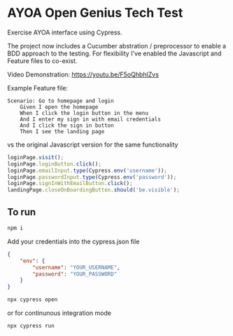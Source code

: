 # AYOA Open Genius Tech Test

Exercise AYOA interface using Cypress.

The project now includes a Cucumber abstration / preprocessor to enable a BDD approach to the testing. For flexibility I've enabled the Javascript and Feature files to co-exist.

Video Demonstration: https://youtu.be/F5oQhbhIZvs

Example Feature file:

```
Scenario: Go to homepage and login
	Given I open the homepage
	When I click the login button in the menu
	And I enter my sign in with email credentials
	And I click the sign in button
	Then I see the landing page
```

vs the original Javascript version for the same functionality

```javascript
loginPage.visit();
loginPage.loginButton.click();
loginPage.emailInput.type(Cypress.env('username'));
loginPage.passwordInput.type(Cypress.env('password'));
loginPage.signInWithEmailButton.click();
landingPage.closeOnBoardingButton.should('be.visible');
```

## To run

```sh
npm i
```

Add your credentials into the cypress.json file

```json
{
	"env": {
		"username": "YOUR_USERNAME",
		"password": "YOUR_PASSWORD"
	}
}
```

```sh
npx cypress open
```

or for continunous integration mode

```sh
npx cypress run
```

